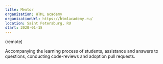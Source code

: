 ```yaml
---
title: Mentor
organization: HTML academy 
organizationUrl: https://htmlacademy.ru/
location: Saint Petersburg, RU 
start: 2020-01-18
---
```


(remote)

Accompanying the learning process of students, assistance and answers to questions, conducting code-reviews and adoption pull requests.